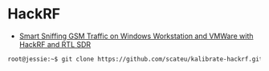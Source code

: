 # HackRF

- [Smart Sniffing GSM Traffic on Windows Workstation and VMWare with HackRF and RTL SDR](http://www.instructables.com/id/SMART-SNIFFING-GSM-TRAFFIC-ON-WINDOWS-WORKSTATION-/?ALLSTEPS)

```sh
root@jessie:~$ git clone https://github.com/scateu/kalibrate-hackrf.git
```